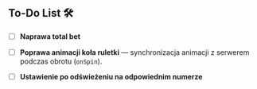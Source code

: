 
## To-Do List 🛠️

- [ ] **Naprawa total bet**
- [ ] **Poprawa animacji koła ruletki** — synchronizacja animacji z serwerem podczas obrotu (`onSpin`).
- [ ] **Ustawienie po odświeżeniu na odpowiednim numerze**



